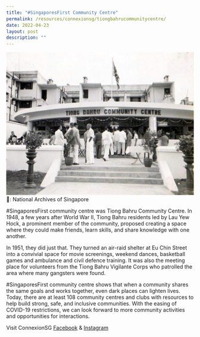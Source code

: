 ```yaml
---
title: "#SingaporesFirst Community Centre"
permalink: /resources/connexionsg/tiongbahrucommunitycentre/
date: 2022-04-23
layout: post
description: ""
---
```

![](/images/connexionsg/2022/tiong%20bahru%20community%20centre%20-%20nas.jpg)
📸: National Archives of Singapore

#SingaporesFirst community centre was Tiong Bahru Community Centre. In 1948, a few years after World War II, Tiong Bahru residents led by Lau Yew Hock, a prominent member of the community, proposed creating a space where they could make friends, learn skills, and share knowledge with one another.

In 1951, they did just that. They turned an air-raid shelter at Eu Chin Street into a convivial space for movie screenings, weekend dances, basketball games and ambulance and civil defence training. It was also the meeting place for volunteers from the Tiong Bahru Vigilante Corps who patrolled the area where many gangsters were found.

#SingaporesFirst community centre shows that when a community shares the same goals and works together, even dark places can lighten lives. Today, there are at least 108 community centres and clubs with resources to help build strong, safe, and inclusive communities. With the easing of COVID-19 restrictions, we can look forward to more community activities and opportunities for interactions.


Visit ConnexionSG [Facebook](https://www.facebook.com/ConnexionSG) & [Instagram](https://www.instagram.com/connexionsg/)